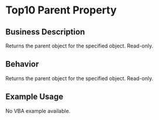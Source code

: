 # Top10 Parent Property

## Business Description
Returns the parent object for the specified object. Read-only.

## Behavior
Returns the parent object for the specified object. Read-only.

## Example Usage
No VBA example available.